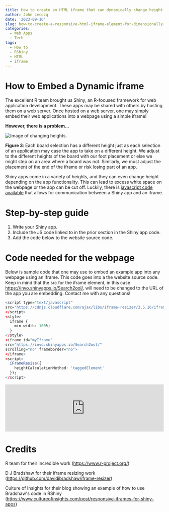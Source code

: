 ```yaml
---
title: How to create an HTML iframe that can dynamically change height
author: John Lecocq
date: '2023-09-16'
slug: how-to-create-a-responsive-html-iframe-element-for-dimensionally-dynamic-contents
categories:
  - Web Apps
  - Tech
tags:
  - How to
  - RShiny
  - HTML
  - iframe
---
```




# How to Embed a Dynamic iframe

The excellent R team brought us Shiny, an R-focused framework for web application development. These apps may be shared with others by hosting them on a web server. Once hosted on a web server, one may simply embed their web applications into a webpage using a simple iframe!

**However, there is a problem...**

<div class="figure">
<img src="{{< blogdown/postref >}}index_files/www/stack-up.jpg" alt="Image of changing heights." />
<p class="caption"><span id="fig:weight_time"></span><strong>Figure 3</strong>: Each board selection has a different height just as each selection of an application may case the app to take on a different height. We adjust to the different heights of the board with our foot placement or else we might step on an area where a board was not. Similarly, we must adjust the placement of the end of the iframe or risk losing part of an app.</p>
</div>

Shiny apps come in a variety of heights, and they can even change height depending on the app functionality. This can lead to excess white space on the webpage or the app can be cut off. Luckily, there is [javascript code available](https://www.cultureofinsights.com/post/responsive-iframes-for-shiny-apps) that allows for communication between a Shiny app and an iframe. 

# Step-by-step guide

1. Write your Shiny app.
2. Include the JS code linked to in the prior section in the Shiny app code.
3. Add the code below to the website source code.

# Code needed for the webpage

Below is sample code that one may use to embed an example app into any webpage using an iframe. This code goes into a the website source code. Keep in mind that the src for the iframe element, in this case https://invo.shinyapps.io/Search2ool/, will need to be changed to the URL of the app you are embedding. Contact me with any questions!

```r
<script type="text/javascript"
src="https://cdnjs.cloudflare.com/ajax/libs/iframe-resizer/3.5.16/iframeResizer.min.js">
</script>
<style>
  iframe {
    min-width: 100%;
  }
</style>
<iframe id="myIframe" 
src="https://invo.shinyapps.io/Search2ool/" 
scrolling="no" frameborder="no">
</iframe>
<script>
  iFrameResize({
    heightCalculationMethod: 'taggedElement'
  });
</script>
```

<script type="text/javascript" src="https://cdnjs.cloudflare.com/ajax/libs/iframe-resizer/3.5.16/iframeResizer.min.js">
</script>
<style>
  iframe {
    min-width: 100%;
  }
</style>
<iframe id="myIframe" src="https://invo.shinyapps.io/Search2ool/" scrolling="no" frameborder="no">
</iframe>
<script>
  iFrameResize({
    heightCalculationMethod: 'taggedElement'
  });
</script>

# Credits

R team for their incredible work (https://www.r-project.org/) 

D J Bradshaw for their iframe resizing work (https://github.com/davidjbradshaw/iframe-resizer)

Culture of Insights for their blog showing an example of how to use Bradshaw's code in RShiny  (https://www.cultureofinsights.com/post/responsive-iframes-for-shiny-apps)